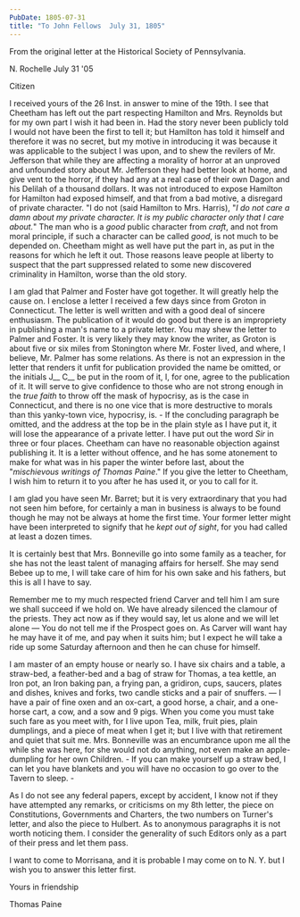 ```yaml
---
PubDate: 1805-07-31
title: "To John Fellows  July 31, 1805"
---
```


   From the original letter at the Historical Society of Pennsylvania.

   N. Rochelle July 31 '05

   Citizen

   I received yours of the 26 Inst. in answer to mine of the 19th. I see that
   Cheetham has left out the part respecting Hamilton and Mrs. Reynolds but
   for my own part I wish it had been in. Had the story never been publicly
   told I would not have been the first to tell it; but Hamilton has told it
   himself and therefore it was no secret, but my motive in introducing it
   was because it was applicable to the subject I was upon, and to shew the
   revilers of Mr. Jefferson that while they are affecting a morality of
   horror at an unproved and unfounded story about Mr. Jefferson they had
   better look at home, and give vent to the horror, if they had any at a
   real case of their own Dagon and his Delilah of a thousand dollars. It
   was not introduced to expose Hamilton for Hamilton had exposed himself,
   and that from a bad motive, a disregard of private character. "I do not
   (said Hamilton to Mrs. Harris), "*I do not care a damn about my private
   character. It is my public character only that I care about.*" The man who
   is a *good* public character from *craft*, and not from moral principle, if
   such a character can be called *good*, is not much to be depended on.
   Cheetham might as well have put the part in, as put in the reasons for
   which he left it out. Those reasons leave people at liberty to suspect
   that the part suppressed related to some new discovered criminality in
   Hamilton, worse than the old story.

   I am glad that Palmer and Foster have got together. It will greatly help
   the cause on. I enclose a letter I received a few days since from Groton
   in Connecticut. The letter is well written and with a good deal of sincere
   enthusiasm. The publication of it would do good but there is an
   impropriety in publishing a man's name to a private letter. You may shew
   the letter to Palmer and Foster. It is very likely they may know the
   writer, as Groton is about five or six miles from Stonington where Mr.
   Foster lived, and where, I believe, Mr. Palmer has some relations. As
   there is not an expression in the letter that renders it unfit for
   publication provided the name be omitted, or the initials J__ C__ be put in
   the room of it, I, for one, agree to the publication of it. It will serve
   to give confidence to those who are not strong enough in the *true faith* to
   throw off the mask of hypocrisy, as is the case in Connecticut, and there
   is no one vice that is more destructive to morals than this yanky-town
   vice, hypocrisy, is. - If the concluding paragraph be omitted, and the
   address at the top be in the plain style as I have put it, it will lose
   the appearance of a private letter. I have put out the word *Sir* in three
   or four places. Cheetham can have no reasonable objection against
   publishing it. It is a letter without offence, and he has some atonement
   to make for what was in his paper the winter before last, about the
   "*mischievous writings of Thomas Paine*." If you give the letter to
   Cheetham, I wish him to return it to you after he has used it, or you to
   call for it.

   I am glad you have seen Mr. Barret; but it is very extraordinary that you
   had not seen him before, for certainly a man in business is always to be
   found though he may not be always at home the first time. Your former
   letter might have been interpreted to signify that he *kept out of sight*,
   for you had called at least a dozen times.

   It is certainly best that Mrs. Bonneville go into some family as a
   teacher, for she has not the least talent of managing affairs for herself.
   She may send Bebee up to me, I will take care of him for his own sake and
   his fathers, but this is all I have to say.

   Remember me to my much respected friend Carver and tell him I am sure we
   shall succeed if we hold on. We have already silenced the clamour of the
   priests. They act now as if they would say, let us alone and we will let
   alone &mdash; You do not tell me if the Prospect goes on. As Carver will want hay
   he may have it of me, and pay when it suits him; but I expect he will take
   a ride up some Saturday afternoon and then he can chuse for himself.

   I am master of an empty house or nearly so. I have six chairs and a table,
   a straw-bed, a feather-bed and a bag of straw for Thomas, a tea kettle, an
   Iron pot, an Iron baking pan, a frying pan, a gridiron, cups, saucers,
   plates and dishes, knives and forks, two candle sticks and a pair of
   snuffers. &mdash; I have a pair of fine oxen and an ox-cart, a good horse, a
   chair, and a one-horse cart, a cow, and a sow and 9 pigs. When you come
   you must take such fare as you meet with, for I live upon Tea, milk, fruit
   pies, plain dumplings, and a piece of meat when I get it; but I live with
   that retirement and quiet that suit me. Mrs. Bonneville was an encumbrance
   upon me all the while she was here, for she would not do anything, not
   even make an apple-dumpling for her own Children. - If you can make yourself
   up a straw bed, I can let you have blankets and you will have no occasion
   to go over to the Tavern to sleep. -

   As I do not see any federal papers, except by accident, I know not if they
   have attempted any remarks, or criticisms on my 8th letter, the piece on
   Constitutions, Governments and Charters, the two numbers on Turner's
   letter, and also the piece to Hulbert. As to anonymous paragraphs it is
   not worth noticing them. I consider the generality of such Editors only as
   a part of their press and let them pass.

   I want to come to Morrisana, and it is probable I may come on to N. Y.
   but I wish you to answer this letter first.

   Yours in friendship

   Thomas Paine


